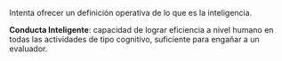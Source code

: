 Intenta ofrecer un definición operativa de lo que es la inteligencia.

**Conducta Inteligente**: capacidad de lograr eficiencia a nivel humano en todas las actividades de tipo cognitivo, suficiente para engañar a un evaluador.